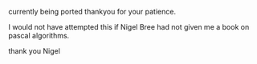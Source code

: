 currently being ported thankyou for your patience.


I would not have attempted this if Nigel Bree had not given me a
book on pascal algorithms.

thank you Nigel

